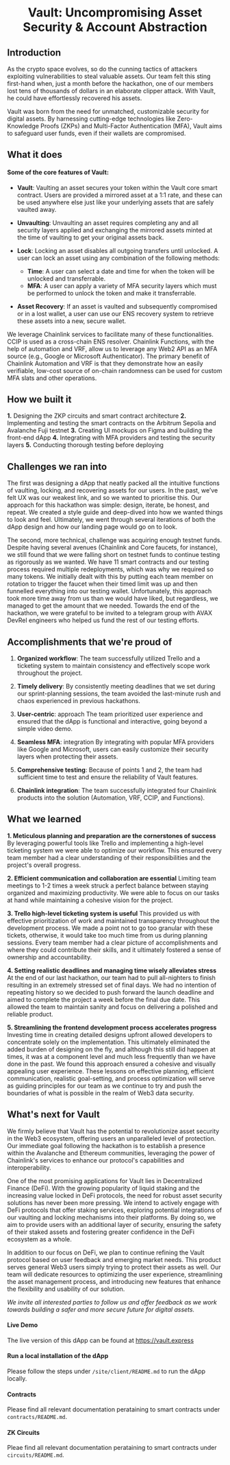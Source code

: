<center><h1>Vault: Uncompromising Asset Security & Account Abstraction</h1></center>

## Introduction
As the crypto space evolves, so do the cunning tactics of attackers exploiting vulnerabilities to steal valuable assets. Our team felt this sting first-hand when, just a month before the hackathon, one of our members lost tens of thousands of dollars in an elaborate clipper attack. With Vault, he could have effortlessly recovered his assets.

Vault was born from the need for unmatched, customizable security for digital assets. By harnessing cutting-edge technologies like Zero-Knowledge Proofs (ZKPs) and Multi-Factor Authentication (MFA), Vault aims to safeguard user funds, even if their wallets are compromised.

## What it does
#### Some of the core features of Vault:

- **Vault**: Vaulting an asset secures your token within the Vault core smart contract. Users are provided a mirrored asset at a 1:1 rate, and these can be used anywhere else just like your underlying assets that are safely vaulted away.
  
- **Unvaulting**: Unvaulting an asset requires completing any and all security layers applied and exchanging the mirrored assets minted at the time of vaulting to get your original assets back.

- **Lock**: Locking an asset disables all outgoing transfers until unlocked.
    A user can lock an asset using any combination of the following methods: 
    - **Time**: A user can select a date and time for when the token will be unlocked and transferrable.
    - **MFA**: A user can apply a variety of MFA security layers which must be performed to unlock the token and make it transferrable.


- **Asset Recovery**: If an asset is vaulted and subsequently compromised or in a lost wallet, a user can use our ENS recovery system to retrieve these assets into a new, secure wallet.

We leverage Chainlink services to facilitate many of these functionalities. CCIP is used as a cross-chain ENS resolver. Chainlink Functions, with the help of automation and VRF, allow us to leverage any Web2 API as an MFA source (e.g., Google or Microsoft Authenticator). The primary benefit of Chainlink Automation and VRF is that they demonstrate how an easily verifiable, low-cost source of on-chain randomness can be used for custom MFA slats and other operations.

## How we built it
**1.** Designing the ZKP circuits and smart contract architecture
**2.** Implementing and testing the smart contracts on the Arbitrum Sepolia and Avalanche Fuji testnet
**3.** Creating UI mockups on Figma and building the front-end dApp
**4.** Integrating with MFA providers and testing the security layers
**5.** Conducting thorough testing before deploying

## Challenges we ran into

The first was designing a dApp that neatly packed all the intuitive functions of vaulting, locking, and recovering assets for our users. In the past, we’ve felt UX was our weakest link, and so we wanted to prioritise this. Our approach for this hackathon was simple: design, iterate, be honest, and repeat. We created a style guide and deep-dived into how we wanted things to look and feel. Ultimately, we went through several iterations of both the dApp design and how our landing page would go on to look.

The second, more technical, challenge was acquiring enough testnet funds. Despite having several avenues (Chainlink and Core faucets, for instance), we still found that we were falling short on testnet funds to continue testing as rigorously as we wanted. We have 11 smart contracts and our testing process required multiple redeployments, which was why we required so many tokens. We initially dealt with this by putting each team member on rotation to trigger the faucet when their timed limit was up and then funnelled everything into our testing wallet. Unfortunately, this approach took more time away from us than we would have liked, but regardless, we managed to get the amount that we needed. Towards the end of the hackathon, we were grateful to be invited to a telegram group with AVAX DevRel engineers who helped us fund the rest of our testing efforts.

## Accomplishments that we're proud of
1. **Organized workflow**: The team successfully utilized Trello and a ticketing system to maintain consistency and effectively scope work throughout the project.

2. **Timely delivery**: By consistently meeting deadlines that we set during our sprint-planning sessions, the team avoided the last-minute rush and chaos experienced in previous hackathons.

3. **User-centric**: approach The team prioritized user experience and ensured that the dApp is functional and interactive, going beyond a simple video demo.

4. **Seamless MFA**: integration By integrating with popular MFA providers like Google and Microsoft, users can easily customize their security layers when protecting their assets.

5. **Comprehensive testing**: Because of points 1 and 2, the team had sufficient time to test and ensure the reliability of Vault features.

6. **Chainlink integration**: The team successfully integrated four Chainlink products into the solution (Automation, VRF, CCIP, and Functions).

## What we learned
**1. Meticulous planning and preparation are the cornerstones of success**
 By leveraging powerful tools like Trello and implementing a high-level ticketing system we were able to optimize our workflow. This ensured every team member had a clear understanding of their responsibilities and the project's overall progress.

**2. Efficient communication and collaboration are essential**
 Limiting team meetings to 1-2 times a week struck a perfect balance between staying organized and maximizing productivity. We were able to focus on our tasks at hand while maintaining a cohesive vision for the project.

**3. Trello high-level ticketing system is useful**
 This provided us with effective prioritization of work and maintained transparency throughout the development process. We made a point not to go too granular with these tickets, otherwise, it would take too much time from us during planning sessions. Every team member had a clear picture of accomplishments and where they could contribute their skills, and it ultimately fostered a sense of ownership and accountability.

**4. Setting realistic deadlines and managing time wisely alleviates stress**
 At the end of our last hackathon, our team had to pull all-nighters to finish resulting in an extremely stressed set of final days. We had no intention of repeating history so we decided to push forward the launch deadline and aimed to complete the project a week before the final due date. This allowed the team to maintain sanity and focus on delivering a polished and reliable product.

**5. Streamlining the frontend development process accelerates progress**
 Investing time in creating detailed designs upfront allowed developers to concentrate solely on the implementation. This ultimately eliminated the added burden of designing on the fly, and although this still did happen at times, it was at a component level and much less frequently than we have done in the past. We found this approach ensured a cohesive and visually appealing user experience. These lessons on effective planning, efficient communication, realistic goal-setting, and process optimization will serve as guiding principles for our team as we continue to try and push the boundaries of what is possible in the realm of Web3 data security.

## What's next for Vault
We firmly believe that Vault has the potential to revolutionize asset security in the Web3 ecosystem, offering users an unparalleled level of protection. Our immediate goal following the hackathon is to establish a presence within the Avalanche and Ethereum communities, leveraging the power of Chainlink's services to enhance our protocol's capabilities and interoperability.

One of the most promising applications for Vault lies in Decentralized Finance (DeFi). With the growing popularity of liquid staking and the increasing value locked in DeFi protocols, the need for robust asset security solutions has never been more pressing. We intend to actively engage with DeFi protocols that offer staking services, exploring potential integrations of our vaulting and locking mechanisms into their platforms. By doing so, we aim to provide users with an additional layer of security, ensuring the safety of their staked assets and fostering greater confidence in the DeFi ecosystem as a whole.

In addition to our focus on DeFi, we plan to continue refining the Vault protocol based on user feedback and emerging market needs. This product serves general Web3 users simply trying to protect their assets as well. Our team will dedicate resources to optimizing the user experience, streamlining the asset management process, and introducing new features that enhance the flexibility and usability of our solution.

*We invite all interested parties to follow us and offer feedback as we work towards building a safer and more secure future for digital assets.*

#### Live Demo

The live version of this dApp can be found at https://vault.express

#### Run a local installation of the dApp
Please follow the steps under `/site/client/README.md` to run the dApp locally.

#### Contracts

Please find all relevant documentation perataining to smart contracts under `contracts/README.md`.

#### ZK Circuits
Pleae find all relevant documentation perataining to smart contracts under `circuits/README.md`.